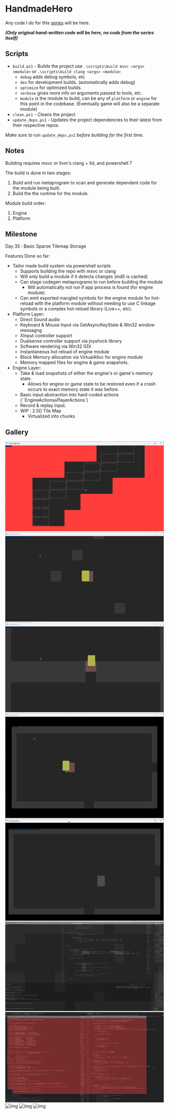 # HandmadeHero

Any code I do for this [series](https://handmadehero.org) will be here.

***(Only original hand-written code will be here, no code from the series itself)***

## Scripts

* `build.ps1` - Builds the project use `.\scripts\build msvc <args> <module>` or `.\scripts\build clang <args> <module>`
  * `debug` adds debug symbols, etc
  * `dev` for development builds. (automatically adds debug)
  * `optimize` for optimized builds.
  * `verbose` gives more info on arguments passed to tools, etc.
  * `module` is the module to build, can be any of `platform` or `engine` for this point in the codebase. (Eventually game will also be a separate module)
* `clean.ps1` - Cleans the project
* `update_deps.ps1` - Updates the project dependencies to their latest from their respective repos.

*Make sure to run `update_deps.ps1` before building for the first time.*

## Notes

Building requires msvc or llvm's clang + lld, and powershell 7

The build is done in two stages:

1. Build and run metaprogram to scan and generate dependent code for the module being built.
2. Build the the runtime for the module.

Module build order:

1. Engine
2. Platform

## Milestone

Day 35 : Basic Sparse Tilemap Storage

Features Done so far:

* Tailor made build system via powershell scripts
  * Supports building the repo with msvc or clang
  * Will only build a module if it detects changes (md5 is cached)
  * Can stage codegen metaprograms to run before building the module
    * Will automatically not run if app process is found (for engine module).
  * Can emit exported mangled symbols for the engine module for hot-reload with the platform module without needing to use C linkage symbols or a complex hot-reload library (Live++, etc).
* Platform Layer:
  * Direct Sound audio
  * Keyboard & Mouse Input via GetAsyncKeyState & Win32 window messagng
  * XInput controller support
  * Dualsense controller support via joyshock library
  * Software rendering via Win32 GDI
  * Instantaneous hot reload of engine module
  * Block Memory allocation via VirtualAlloc for engine module
  * Memory mapped files for engine & game snapshots.
* Engine Layer:
  * Take & load snapshots of either the engine's or game's memory state.
    * Allows for engine or game state to be restored even if a crash occurs to exact memory state it was before.
  * Basic input abstraction into hard-coded actions (``EngineActions` & `PlayerActions`)
  * Record & replay input.
  * WIP : 2.5D Tile Map
    * Virtualized into chunks

## Gallery

![img](docs/imgs/handmade_win32_2023-10-16_23-08-11.png)
![img](docs/imgs/handmade_win32_2023-10-11_23-39-57.gif)
![img](docs/imgs/handmade_win32_2023-10-11_00-47-19.gif)
![img](docs/imgs/handmade_win32_2023-10-10_13-13-14.gif)
![img](docs/imgs/handmade_win32_2023-10-06_12-43-47.gif)
![img](docs/imgs/handmade_win32_2023-10-01_20-22-20.gif)
![img](docs/imgs/Code_2023-10-01_19-20-56.gif)
![img](docs/imgs/Code_2023-09-28_15-14-53.gif)
![img](https://files.catbox.moe/9zau4s.png)
![img](https://files.catbox.moe/b7ifa8.png)
